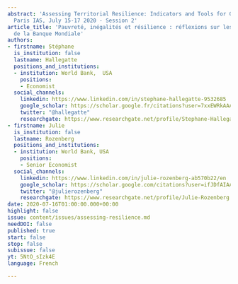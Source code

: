 ```yaml
---
abstract: 'Assessing Territorial Resilience: Indicators and Tools for Governance,
  Paris IAS, July 15-17 2020 - Session 2'
article_title: 'Pauvreté, inégalités et résilience : réflexions sur les indicateurs
  de la Banque Mondiale'
authors:
- firstname: Stéphane
  is_institution: false
  lastname: Hallegatte
  positions_and_institutions:
  - institution: World Bank,  USA
    positions:
    - Economist
  social_channels:
    linkedin: https://www.linkedin.com/in/stephane-hallegatte-9532685
    google_scholar: https://scholar.google.fr/citations?user=7xxEWRkAAAAJ&hl=fr
    twitter: "@hallegatte"
    researchgate: https://www.researchgate.net/profile/Stephane-Hallegatte
- firstname: Julie
  is_institution: false
  lastname: Rozenberg
  positions_and_institutions:
  - institution: World Bank, USA
    positions:
    - Senior Economist
  social_channels:
    linkedin: https://www.linkedin.com/in/julie-rozenberg-ab570b22/en
    google_scholar: https://scholar.google.com/citations?user=ifJDfAIAAAAJ&hl=fr
    twitter: "@julierozenberg"
    researchgate: https://www.researchgate.net/profile/Julie-Rozenberg
date: 2020-07-16T01:00:00.000+00:00
highlight: false
issue: content/issues/assessing-resilience.md
needDOI: false
published: true
start: false
stop: false
subissue: false
yt: 5NtO_sIzk4E
language: French

---
```

<Youtube yt="5NtO_sIzk4E" caption="Pauvreté, inégalités et résilience : réflexions sur les indicateurs de la Banque Mondiale" start="false" stop="false"></Youtube>